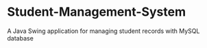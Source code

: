 # Student-Management-System
A Java Swing application for managing student records with MySQL database
